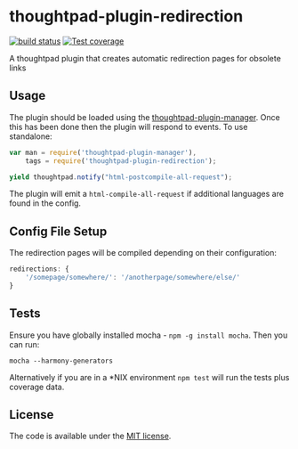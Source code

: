 thoughtpad-plugin-redirection
=============================

[![build status][travis-image]][travis-url]
[![Test coverage][coveralls-image]][coveralls-url]

A thoughtpad plugin that creates automatic redirection pages for obsolete links

## Usage

The plugin should be loaded using the [thoughtpad-plugin-manager](https://github.com/hmmdeif/thoughtpad-plugin-manager). Once this has been done then the plugin will respond to events. To use standalone:

```JavaScript
var man = require('thoughtpad-plugin-manager'),
    tags = require('thoughtpad-plugin-redirection');

yield thoughtpad.notify("html-postcompile-all-request");
```

The plugin will emit a `html-compile-all-request` if additional languages are found in the config.

## Config File Setup

The redirection pages will be compiled depending on their configuration:

```JavaScript
redirections: {
    '/somepage/somewhere/': '/anotherpage/somewhere/else/'
}
```

## Tests

Ensure you have globally installed mocha - `npm -g install mocha`. Then you can run:

`mocha --harmony-generators`

Alternatively if you are in a *NIX environment `npm test` will run the tests plus coverage data.

## License

The code is available under the [MIT license](http://deif.mit-license.org/).

[travis-image]: https://img.shields.io/travis/hmmdeif/thoughtpad-plugin-redirection/master.svg?style=flat-square
[travis-url]: https://travis-ci.org/hmmdeif/thoughtpad-plugin-redirection
[coveralls-image]: https://img.shields.io/coveralls/hmmdeif/thoughtpad-plugin-redirection/master.svg?style=flat-square
[coveralls-url]: https://coveralls.io/r/hmmdeif/thoughtpad-plugin-redirection?branch=master